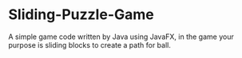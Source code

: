 # Sliding-Puzzle-Game
A simple game code written by Java using JavaFX, in the game your purpose is sliding blocks to create a path for ball.
